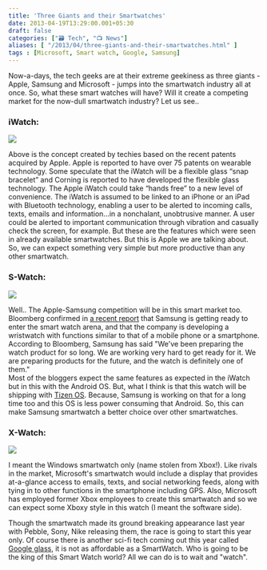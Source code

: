 ```yaml
---
title: 'Three Giants and their Smartwatches'
date: 2013-04-19T13:29:00.001+05:30
draft: false
categories: ["🗃️ Tech", "📺 News"]
aliases: [ "/2013/04/three-giants-and-their-smartwatches.html" ]
tags : [Microsoft, Smart watch, Google, Samsung]
---
```


Now-a-days, the tech geeks are at their extreme geekiness as three giants - Apple, Samsung and Microsoft - jumps into the smartwatch industry all at once. So, what these smart watches will have? Will it create a competing market for the now-dull smartwatch industry? Let us see..  
  

### iWatch:

[![](https://4.bp.blogspot.com/-zKmdYXQl2yk/UXDm05r_API/AAAAAAAAA88/oseQQ_Db-3A/s640/iwatch-concept2.jpg)](https://4.bp.blogspot.com/-zKmdYXQl2yk/UXDm05r_API/AAAAAAAAA88/oseQQ_Db-3A/s1600/iwatch-concept2.jpg)

  

Above is the concept created by techies based on the recent patents acquired by Apple. Apple is reported to have over 75 patents on wearable technology. Some speculate that the iWatch will be a flexible glass “snap bracelet” and Corning is reported to have developed the flexible glass technology. The Apple iWatch could take “hands free” to a new level of convenience. The iWatch is assumed to be linked to an iPhone or an iPad with Bluetooth technology, enabling a user to be alerted to incoming calls, texts, emails and information…in a nonchalant, unobtrusive manner. A user could be alerted to important communication through vibration and casually check the screen, for example. But these are the features which were seen in already available smartwatches. But this is Apple we are talking about. So, we can expect something very simple but more productive than any other smartwatch.  
  

### S-Watch:

[![](https://4.bp.blogspot.com/-qKUss-9QgDc/UXDs2tf8kjI/AAAAAAAAA9E/iyRBucwcsLA/s1600/samsung_smartwatch_concept_2-580x386.jpg)](https://4.bp.blogspot.com/-qKUss-9QgDc/UXDs2tf8kjI/AAAAAAAAA9E/iyRBucwcsLA/s1600/samsung_smartwatch_concept_2-580x386.jpg)

  

Well.. The Apple-Samsung competition will be in this smart market too. Bloomberg confirmed in [a recent report](https://www.bloomberg.com/news/2013-03-19/samsung-preparing-wristwatch-as-it-races-apple-for-sales.html) that Samsung is getting ready to enter the smart watch arena, and that the company is developing a wristwatch with functions similar to that of a mobile phone or a smartphone.  
According to Bloomberg, Samsung has said "We've been preparing the watch product for so long. We are working very hard to get ready for it. We are preparing products for the future, and the watch is definitely one of them."  
Most of the bloggers expect the same features as expected in the iWatch but in this with the Android OS. But, what I think is that this watch will be shipping with [Tizen OS](https://technologyinfinite.blogspot.in/2013/03/mobile-operating-systems-of-2013.html). Because, Samsung is working on that for a long time too and this OS is less power consuming that Android. So, this can make Samsung smartwatch a better choice over other smartwatches.

  

### X-Watch:

[![](https://1.bp.blogspot.com/-Fe27HgmR6ws/UXDzQc5OJGI/AAAAAAAAA9M/TKIZOVQPl8E/s1600/microsoft_smartwatch_windows_phone_mockup-545x500.jpg)](https://1.bp.blogspot.com/-Fe27HgmR6ws/UXDzQc5OJGI/AAAAAAAAA9M/TKIZOVQPl8E/s1600/microsoft_smartwatch_windows_phone_mockup-545x500.jpg)

  

I meant the Windows smartwatch only (name stolen from Xbox!). Like rivals in the market, Microsoft's smartwatch would include a display that provides at-a-glance access to emails, texts, and social networking feeds, along with tying in to other functions in the smartphone including GPS. Also, Microsoft has employed former Xbox employees to create this smartwatch and so we can expect some Xboxy style in this watch (I meant the software side).

  

Though the smartwatch made its ground breaking appearance last year with Pebble, Sony, Nike releasing them, the race is going to start this year only. Of course there is another sci-fi tech coming out this year called [Google glass](https://technologyinfinite.blogspot.in/2013/04/google-glass-quick-look.html), it is not as affordable as a SmartWatch. Who is going to be the king of this Smart Watch world? All we can do is to wait and "watch".